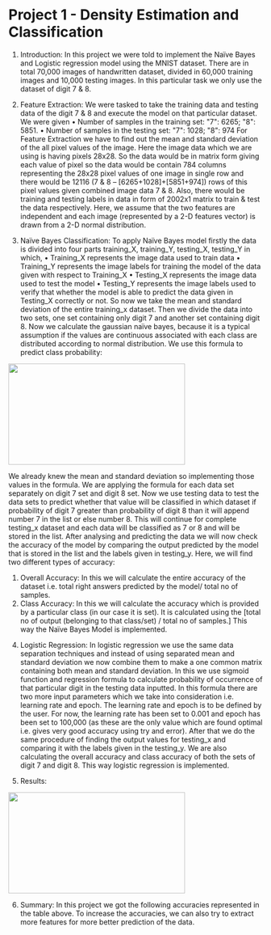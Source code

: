 <h1>Project 1 - Density Estimation and Classification</h1>

1.	Introduction:
In this project we were told to implement the Naïve Bayes and Logistic regression model using the MNIST dataset. There are in total 70,000 images of handwritten dataset, divided in 60,000 training images and 10,000 testing images. In this particular task we only use the dataset of digit 7 & 8.

2.	Feature Extraction:
We were tasked to take the training data and testing data of the digit 7 & 8 and execute the model on that particular dataset. We were given 
•	Number of samples in the training set:  "7": 6265; "8": 5851.
•	Number of samples in the testing set: "7": 1028; "8": 974
For Feature Extraction we have to find out the mean and standard deviation of the all pixel values of the image. Here the image data which we are using is having pixels 28x28. So the data would be in matrix form giving each value of pixel so the data would be contain 784 columns representing the 28x28 pixel values of one image in single row and there would be 12116 (7 & 8 – [6265+1028]+[5851+974]) rows of this pixel values given combined image data 7 & 8. Also, there would be training and testing labels in data in form of 2002x1 matrix to train & test the data respectively. Here, we assume that the two features are independent and each image (represented by a 2-D features vector) is drawn from a 2-D normal distribution.

3.	Naïve Bayes Classification:
To apply Naïve Bayes model firstly the data is divided into four parts training_X, training_Y, testing_X, testing_Y in which,
•	Training_X represents the image data used to train data
•	Training_Y represents the image labels for training the model of the data given with respect to Training_X
•	Testing_X represents the image data used to test the model 
•	Testing_Y represents the image labels used to verify that whether the model is able to predict the data given in Testing_X correctly or not.
So now we take the mean and standard deviation of the entire training_x dataset. Then we divide the data into two sets, one set containing only digit 7 and another set containing digit 8. Now we calculate the gaussian naïve bayes, because it is a typical assumption if the values are continuous associated with each class are distributed according to normal distribution. We use this formula to predict class probability:
  
<img src="https://github.com/prempatel97/Statistical_Machine_Learning-Projects/imgs/pro_1_formula.png" width="350" height="200">

We already knew the mean and standard deviation so implementing those values in the formula. We are applying the formula for each data set separately on digit 7 set and digit 8 set. Now we use testing data to test the data sets to predict whether that value will be classified in which dataset if probability of digit 7 greater than probability of digit 8 than it will append number 7 in the list or else number 8. This will continue for complete testing_x dataset and each data will be classified as 7 or 8 and will be stored in the list. After analysing and predicting the data we will now check the accuracy of the model by comparing the output predicted by the model that is stored in the list and the labels given in testing_y. Here, we will find two different types of accuracy:
1)	Overall Accuracy: In this we will calculate the entire accuracy of the dataset i.e. total right answers predicted by the model/ total no of samples.
2)	Class Accuracy: In this we will calculate the accuracy which is provided by a particular class (in our case it is set). It is calculated using the [total no of output (belonging to that class/set) / total no of samples.]
This way the Naïve Bayes Model is implemented.

4.	Logistic Regression: 
In logistic regression we use the same data separation techniques and instead of using separated mean and standard deviation we now combine them to make a one common matrix containing both mean and standard deviation. In this we use sigmoid function and regression formula to calculate probability of occurrence of that particular digit in the testing data inputted. In this formula there are two more input parameters which we take into consideration i.e. learning rate and epoch. The learning rate and epoch is to be defined by the user. For now, the learning rate has been set to 0.001 and epoch has been set to 100,000 (as these are the only value which are found optimal i.e. gives very good accuracy using try and error). After that we do the same procedure of finding the output values for testing_x and comparing it with the labels given in the testing_y. We are also calculating the overall accuracy and class accuracy of both the sets of digit 7 and digit 8. This way logistic regression is implemented.

5.	Results:

<img src="https://github.com/prempatel97/Statistical_Machine_Learning-Projects/imgs/pro_1_results.png" width="350" height="200">

6.	Summary:
In this project we got the following accuracies represented in the table above. To increase the accuracies, we can also try to extract more features for more better prediction of the data.
